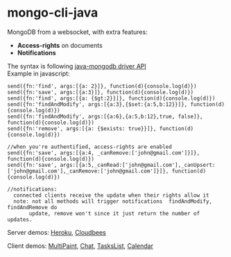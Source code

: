 mongo-cli-java
====================

MongoDB from a websocket, with extra features:
 - **Access-rights** on documents
 - **Notifications**

The syntax is following [java-mongodb driver API](http://api.mongodb.org/java/current/com/mongodb/DBCollection.html)  
Example in javascript:

    send({fn:'find', args:[{a: 2}]}, function(d){console.log(d)})
    send({fn:'save', args:[{a:3}]}, function(d){console.log(d)})
    send({fn:'find', args:[{a: {$gt:2}}]}, function(d){console.log(d)})
    send({fn:'findAndModify', args:[{a:3},{$set:{a:5,b:12}}]}, function(d){console.log(d)})
    send({fn:'findAndModify', args:[{a:6},{a:5,b:12},true, false]}, function(d){console.log(d)})
    send({fn:'remove', args:[{a: {$exists: true}}]}, function(d){console.log(d)})

    //when you're authentified, access-rights are enabled
    send({fn:'save', args:[{a:4, _canRemove:['john@gmail.com']}]}, function(d){console.log(d)})
    send({fn:'save', args:[{a:5,_canRead:['john@gmail.com'],_canUpsert:['john@gmail.com'],_canRemove:['john@gmail.com']}]}, function(d){console.log(d)})

    //notifications:
      connected clients receive the update when their rights allow it
      note: not all methods will trigger notifications  findAndModify, findAndRemove do
           update, remove won't since it just return the number of updates.

Server demos: [Heroku](http://mongo-cli-java.herokuapp.com/), [Cloudbees](http://mongo-cli-java.cyril.eu.cloudbees.net/)

Client demos: [MultiPaint](http://jsbin.com/afiMEWa/latest), [Chat](http://jsbin.com/facof/latest), [TasksList](http://jsbin.com/EduGeZE/latest), [Calendar](http://jsbin.com/UmUbipa/latest)
